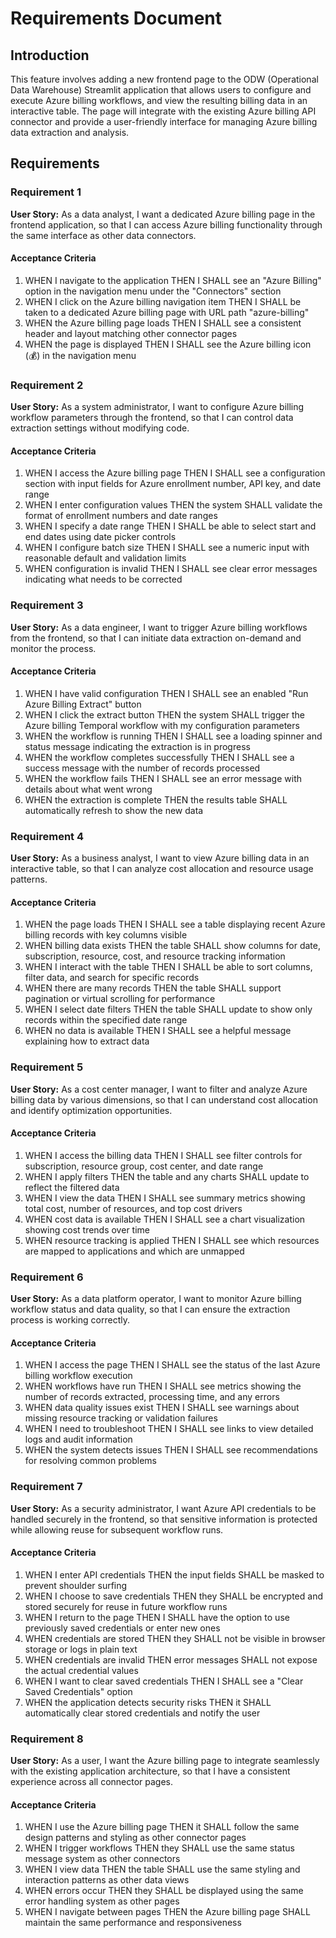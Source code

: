 # Requirements Document

## Introduction

This feature involves adding a new frontend page to the ODW (Operational Data Warehouse) Streamlit application that allows users to configure and execute Azure billing workflows, and view the resulting billing data in an interactive table. The page will integrate with the existing Azure billing API connector and provide a user-friendly interface for managing Azure billing data extraction and analysis.

## Requirements

### Requirement 1

**User Story:** As a data analyst, I want a dedicated Azure billing page in the frontend application, so that I can access Azure billing functionality through the same interface as other data connectors.

#### Acceptance Criteria

1. WHEN I navigate to the application THEN I SHALL see an "Azure Billing" option in the navigation menu under the "Connectors" section
2. WHEN I click on the Azure billing navigation item THEN I SHALL be taken to a dedicated Azure billing page with URL path "azure-billing"
3. WHEN the Azure billing page loads THEN I SHALL see a consistent header and layout matching other connector pages
4. WHEN the page is displayed THEN I SHALL see the Azure billing icon (💰) in the navigation menu

### Requirement 2

**User Story:** As a system administrator, I want to configure Azure billing workflow parameters through the frontend, so that I can control data extraction settings without modifying code.

#### Acceptance Criteria

1. WHEN I access the Azure billing page THEN I SHALL see a configuration section with input fields for Azure enrollment number, API key, and date range
2. WHEN I enter configuration values THEN the system SHALL validate the format of enrollment numbers and date ranges
3. WHEN I specify a date range THEN I SHALL be able to select start and end dates using date picker controls
4. WHEN I configure batch size THEN I SHALL see a numeric input with reasonable default and validation limits
5. WHEN configuration is invalid THEN I SHALL see clear error messages indicating what needs to be corrected

### Requirement 3

**User Story:** As a data engineer, I want to trigger Azure billing workflows from the frontend, so that I can initiate data extraction on-demand and monitor the process.

#### Acceptance Criteria

1. WHEN I have valid configuration THEN I SHALL see an enabled "Run Azure Billing Extract" button
2. WHEN I click the extract button THEN the system SHALL trigger the Azure billing Temporal workflow with my configuration parameters
3. WHEN the workflow is running THEN I SHALL see a loading spinner and status message indicating the extraction is in progress
4. WHEN the workflow completes successfully THEN I SHALL see a success message with the number of records processed
5. WHEN the workflow fails THEN I SHALL see an error message with details about what went wrong
6. WHEN the extraction is complete THEN the results table SHALL automatically refresh to show the new data

### Requirement 4

**User Story:** As a business analyst, I want to view Azure billing data in an interactive table, so that I can analyze cost allocation and resource usage patterns.

#### Acceptance Criteria

1. WHEN the page loads THEN I SHALL see a table displaying recent Azure billing records with key columns visible
2. WHEN billing data exists THEN the table SHALL show columns for date, subscription, resource, cost, and resource tracking information
3. WHEN I interact with the table THEN I SHALL be able to sort columns, filter data, and search for specific records
4. WHEN there are many records THEN the table SHALL support pagination or virtual scrolling for performance
5. WHEN I select date filters THEN the table SHALL update to show only records within the specified date range
6. WHEN no data is available THEN I SHALL see a helpful message explaining how to extract data

### Requirement 5

**User Story:** As a cost center manager, I want to filter and analyze Azure billing data by various dimensions, so that I can understand cost allocation and identify optimization opportunities.

#### Acceptance Criteria

1. WHEN I access the billing data THEN I SHALL see filter controls for subscription, resource group, cost center, and date range
2. WHEN I apply filters THEN the table and any charts SHALL update to reflect the filtered data
3. WHEN I view the data THEN I SHALL see summary metrics showing total cost, number of resources, and top cost drivers
4. WHEN cost data is available THEN I SHALL see a chart visualization showing cost trends over time
5. WHEN resource tracking is applied THEN I SHALL see which resources are mapped to applications and which are unmapped

### Requirement 6

**User Story:** As a data platform operator, I want to monitor Azure billing workflow status and data quality, so that I can ensure the extraction process is working correctly.

#### Acceptance Criteria

1. WHEN I access the page THEN I SHALL see the status of the last Azure billing workflow execution
2. WHEN workflows have run THEN I SHALL see metrics showing the number of records extracted, processing time, and any errors
3. WHEN data quality issues exist THEN I SHALL see warnings about missing resource tracking or validation failures
4. WHEN I need to troubleshoot THEN I SHALL see links to view detailed logs and audit information
5. WHEN the system detects issues THEN I SHALL see recommendations for resolving common problems

### Requirement 7

**User Story:** As a security administrator, I want Azure API credentials to be handled securely in the frontend, so that sensitive information is protected while allowing reuse for subsequent workflow runs.

#### Acceptance Criteria

1. WHEN I enter API credentials THEN the input fields SHALL be masked to prevent shoulder surfing
2. WHEN I choose to save credentials THEN they SHALL be encrypted and stored securely for reuse in future workflow runs
3. WHEN I return to the page THEN I SHALL have the option to use previously saved credentials or enter new ones
4. WHEN credentials are stored THEN they SHALL not be visible in browser storage or logs in plain text
5. WHEN credentials are invalid THEN error messages SHALL not expose the actual credential values
6. WHEN I want to clear saved credentials THEN I SHALL see a "Clear Saved Credentials" option
7. WHEN the application detects security risks THEN it SHALL automatically clear stored credentials and notify the user

### Requirement 8

**User Story:** As a user, I want the Azure billing page to integrate seamlessly with the existing application architecture, so that I have a consistent experience across all connector pages.

#### Acceptance Criteria

1. WHEN I use the Azure billing page THEN it SHALL follow the same design patterns and styling as other connector pages
2. WHEN I trigger workflows THEN they SHALL use the same status message system as other connectors
3. WHEN I view data THEN the table SHALL use the same styling and interaction patterns as other data views
4. WHEN errors occur THEN they SHALL be displayed using the same error handling system as other pages
5. WHEN I navigate between pages THEN the Azure billing page SHALL maintain the same performance and responsiveness
